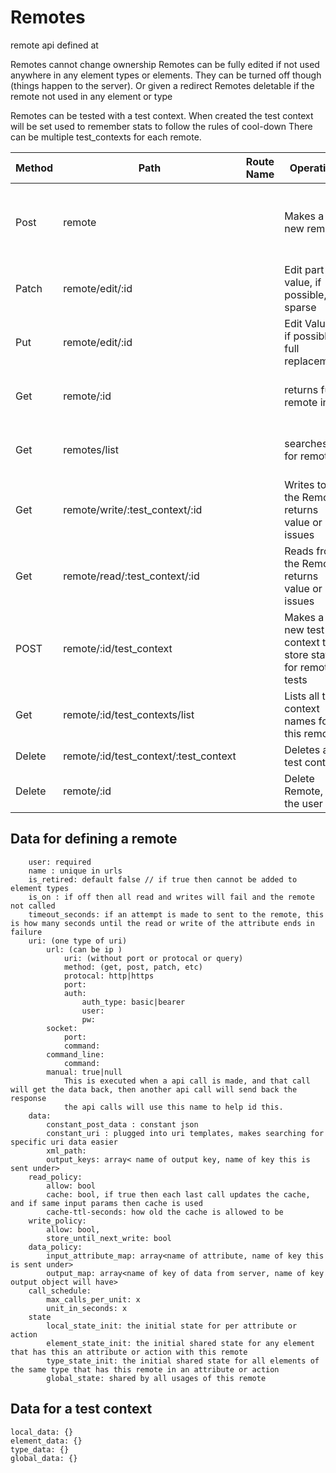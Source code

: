 # Remotes

remote api defined at


Remotes cannot change ownership
Remotes can be fully edited if not used anywhere in any element types or elements. They can be turned off though (things happen to the server). Or given a redirect
Remotes deletable if the remote not used in any element or type

Remotes can be tested with a test context. When created the test context will be set used to remember stats to follow the rules of cool-down
There can be multiple test_contexts for each remote.




| Method | Path                                  | Route Name | Operation                                                | Args                                            |
|--------|---------------------------------------|------------|----------------------------------------------------------|-------------------------------------------------|
| Post   | remote                                |            | Makes a new remote                                       | Required name: optional states, required remote |
| Patch  | remote/edit/:id                       |            | Edit part of value, if possible, sparse                  | Any detail , sparse update                      |
| Put    | remote/edit/:id                       |            | Edit Value , if possible, full replacement               | All the values for the definition               |
| Get    | remote/:id                            |            | returns full remote info                                 | can pass in optional type and element           |
| Get    | remotes/list                          |            | searches for remotes                                     | iterator,can pass in filtering info             |
| Get    | remote/write/:test_context/:id        |            | Writes to the Remote, returns value or issues            | Runs using context created                      |
| Get    | remote/read/:test_context/:id         |            | Reads from the Remote, returns value or issues           | Runs using context created                      |
| POST   | remote/:id/test_context               |            | Makes a new test context to store state for remote tests | required name                                   |
| Get    | remote/:id/test_contexts/list         |            | Lists all test context names for this remote             | iterator                                        |
| Delete | remote/:id/test_context/:test_context |            | Deletes a test context                                   |                                                 |
| Delete | remote/:id                            |            | Delete Remote, if the user can                           |                                                 |


## Data for defining a remote


        user: required
        name : unique in urls
        is_retired: default false // if true then cannot be added to element types
        is_on : if off then all read and writes will fail and the remote not called
        timeout_seconds: if an attempt is made to sent to the remote, this is how many seconds until the read or write of the attribute ends in failure
        uri: (one type of uri)
            url: (can be ip )
                uri: (without port or protocal or query)
                method: (get, post, patch, etc)
                protocal: http|https
                port:
                auth:
                    auth_type: basic|bearer
                    user:
                    pw:
            socket: 
                port:
                command:
            command_line:
                command:
            manual: true|null
                This is executed when a api call is made, and that call will get the data back, then another api call will send back the response
                the api calls will use this name to help id this.
        data:
            constant_post_data : constant json
            constant_uri : plugged into uri templates, makes searching for specific uri data easier 
            xml_path:
            output_keys: array< name of output key, name of key this is sent under>
        read_policy:
            allow: bool
            cache: bool, if true then each last call updates the cache, and if same input params then cache is used
            cache-ttl-seconds: how old the cache is allowed to be
        write_policy:
            allow: bool,
            store_until_next_write: bool
        data_policy:
            input_attribute_map: array<name of attribute, name of key this is sent under> 
            output_map: array<name of key of data from server, name of key output object will have> 
        call_schedule:
            max_calls_per_unit: x
            unit_in_seconds: x
        state
            local_state_init: the initial state for per attribute or action
            element_state_init: the initial shared state for any element that has this an attribute or action with this remote
            type_state_init: the initial shared state for all elements of the same type that has this remote in an attribute or action
            global_state: shared by all usages of this remote

## Data for a test context

    local_data: {}
    element_data: {}
    type_data: {}
    global_data: {}
